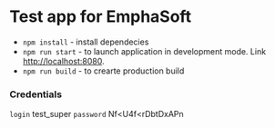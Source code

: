 # Test app for EmphaSoft

- `npm install` - install dependecies
- `npm run start` - to launch application in development mode. Link [http://localhost:8080](http://localhost:8080).
- `npm run build` - to crearte production build

### Credentials

`login`
test_super
`password`
Nf<U4f<rDbtDxAPn
